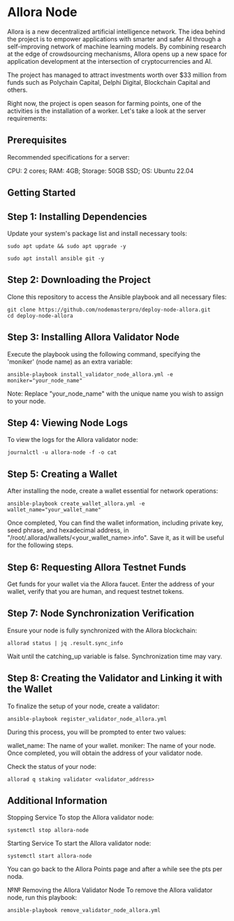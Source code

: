 # Allora Node 

Allora is a new decentralized artificial intelligence network. The idea behind the project is to empower applications with smarter and safer AI through a self-improving network of machine learning models. By combining research at the edge of crowdsourcing mechanisms, Allora opens up a new space for application development at the intersection of cryptocurrencies and AI. 

The project has managed to attract investments worth over $33 million from funds such as Polychain Capital, Delphi Digital, Blockchain Capital and others. 

Right now, the project is open season for farming points, one of the activities is the installation of a worker. Let's take a look at the server requirements:

## Prerequisites

Recommended specifications for a server:

CPU: 2 cores;
RAM: 4GB;
Storage: 50GB SSD;
OS: Ubuntu 22.04

## Getting Started

## Step 1: Installing Dependencies

Update your system's package list and install necessary tools:


```
sudo apt update && sudo apt upgrade -y
```
```
sudo apt install ansible git -y
```
## Step 2: Downloading the Project
Clone this repository to access the Ansible playbook and all necessary files:


```
git clone https://github.com/nodemasterpro/deploy-node-allora.git
cd deploy-node-allora
```

## Step 3: Installing Allora Validator Node
Execute the playbook using the following command, specifying the 'moniker' (node name) as an extra variable:

```
ansible-playbook install_validator_node_allora.yml -e moniker="your_node_name"
```
Note: Replace "your_node_name" with the unique name you wish to assign to your node.

## Step 4: Viewing Node Logs
To view the logs for the Allora validator node:

```
journalctl -u allora-node -f -o cat
```

## Step 5: Creating a Wallet
After installing the node, create a wallet essential for network operations:

```
ansible-playbook create_wallet_allora.yml -e wallet_name="your_wallet_name"
```
Once completed, You can find the wallet information, including private key, seed phrase, and hexadecimal address, in "/root/.allorad/wallets/<your_wallet_name>.info". Save it, as it will be useful for the following steps.

## Step 6: Requesting Allora Testnet Funds
Get funds for your wallet via the Allora faucet. Enter the address of your wallet, verify that you are human, and request testnet tokens.

## Step 7: Node Synchronization Verification
Ensure your node is fully synchronized with the Allora blockchain:

```
allorad status | jq .result.sync_info
```
Wait until the catching_up variable is false. Synchronization time may vary.

## Step 8: Creating the Validator and Linking it with the Wallet
To finalize the setup of your node, create a validator:

```
ansible-playbook register_validator_node_allora.yml
```
During this process, you will be prompted to enter two values:

wallet_name: The name of your wallet.
moniker: The name of your node.
Once completed, you will obtain the address of your validator node.

Check the status of your node:

```
allorad q staking validator <validator_address>
```
## Additional Information
Stopping Service
To stop the Allora validator node:

```
systemctl stop allora-node
```
Starting Service
To start the Allora validator node:

```
systemctl start allora-node
```

You can go back to the Allora Points page and after a while see the pts per noda. 

№№ Removing the Allora Validator Node
To remove the Allora validator node, run this playbook:

```
ansible-playbook remove_validator_node_allora.yml
```
